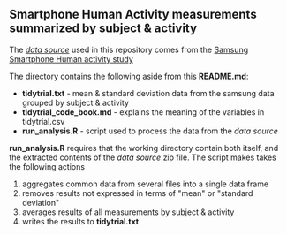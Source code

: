 ## Smartphone Human Activity measurements summarized by subject & activity

The *[data source](https://d396qusza40orc.cloudfront.net/getdata%2Fprojectfiles%2FUCI%20HAR%20Dataset.zip)* used in this repository comes from the [Samsung Smartphone Human activity study](http://archive.ics.uci.edu/ml/datasets/Human+Activity+Recognition+Using+Smartphones)

The directory contains the following aside from this **README.md**:
* **tidytrial.txt** - mean & standard deviation data from the samsung data grouped by subject & activity
* **tidytrial_code_book.md**  - explains the meaning of the variables in tidytrial.csv 
* **run_analysis.R** - script used to process the data from the *data source*

**run_analysis.R** requires that the working directory contain both itself, and the extracted contents of the *data source* zip file.  The script makes takes the following actions
 1. aggregates common data from several files into a single data frame
 2. removes results not expressed in terms of "mean" or "standard deviation"
 3. averages results of all measurements by subject & activity
 4. writes the results to **tidytrial.txt**   
